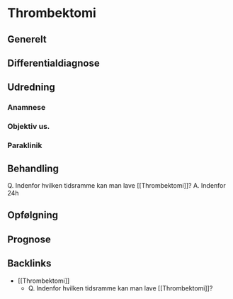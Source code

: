 # Thrombektomi
## Generelt


## Differentialdiagnose


## Udredning
### Anamnese

### Objektiv us.

### Paraklinik

## Behandling
Q. Indenfor hvilken tidsramme kan man lave [[Thrombektomi]]?
A. Indenfor 24h

## Opfølgning


## Prognose
 

## Backlinks
* [[Thrombektomi]]
	* Q. Indenfor hvilken tidsramme kan man lave [[Thrombektomi]]?

<!-- #anki/tag/med/Neurology #anki/deck/Medicine -->

<!-- {BearID:BC58C3F3-FD74-4E5F-B900-19AF73B83F64-2900-00000864FBA6C074} -->

